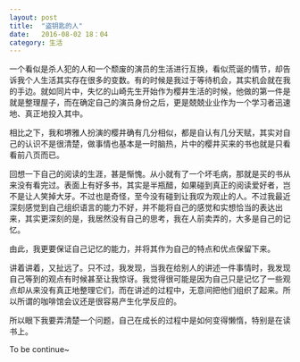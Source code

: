 ```yaml
---
layout: post
title:  "盗钥匙的人"
date:   2016-08-02 18：04			
category: 生活
---
```

一个看似是杀人犯的人和一个颓废的演员的生活进行互换，看似荒诞的情节，却告诉我个人生活其实存在很多的变数。有的时候是我过于等待机会，其实机会就在我的手边。就如同片中，失忆的山崎先生开始作为樱井生活的时候，他做的第一件是就是整理屋子，而在确定自己的演员身份之后，更是兢兢业业作为一个学习者迅速地、真正地投入其中。

相比之下，我和堺雅人扮演的樱井确有几分相似，都是自认有几分天赋，其实对自己的认识不是很清楚，做事情也基本是一时脑热，片中的樱井买来的书也就是只看看前八页而已。

回想一下自己的阅读的生涯，甚是惭愧。从小就有了一个坏毛病，那就是买的书从来没有看完过。表面上有好多书，其实是半瓶醋，如果碰到真正的阅读爱好者，岂不是让人笑掉大牙。不过也是奇怪，至今没有碰到让我叹为观止的人。不过我最近深刻感觉到自己组织语言的能力不好，并不能将自己的感觉和实想恰当的表达出来，其实更深刻的是，我居然没有自己的思考，我在人前卖弄的，大多是自己的记忆。

由此，我更要保证自己记忆的能力，并将其作为自己的特点和优点保留下来。

讲着讲着，又扯远了。只不过，我发现，当我在给别人的讲述一件事情时，我发现自己等到的观点有时候甚至让我惊讶。我觉得很可能是因为自己只是记忆了一些观点却从来没有真正地整理它们，而在讲述的过程中，无意间把他们组织了起来。所以所谓的咖啡馆会议还是很容易产生化学反应的。

所以眼下我要弄清楚一个问题，自己在成长的过程中是如何变得懒惰，特别是在读书上。

To be continue~
